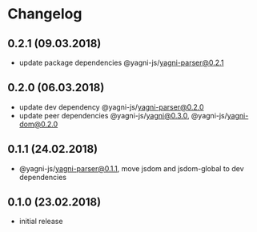 # Changelog


## 0.2.1 (09.03.2018)

- update package dependencies @yagni-js/yagni-parser@0.2.1


## 0.2.0 (06.03.2018)

- update dev dependency @yagni-js/yagni-parser@0.2.0
- update peer dependencies @yagni-js/yagni@0.3.0, @yagni-js/yagni-dom@0.2.0


## 0.1.1 (24.02.2018)

- @yagni-js/yagni-parser@0.1.1, move jsdom and jsdom-global to dev dependencies


## 0.1.0 (23.02.2018)

- initial release
